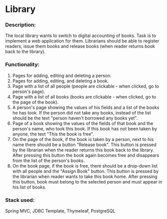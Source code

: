 # Library

### Description:
The local library wants to switch to digital accounting of books. Task is to implement a web application for them. Librarians should be able to register readers, issue them books and release books (when reader returns book back to the library).



### Functionality:
1. Pages for adding, editing and deleting a person.
2. Pages for adding, editing, and deleting a book.
3. Page with a list of all people (people are clickable - when clicked, go to person's page).
4. Page with a list of all books (books are clickable - when clicked, go to the page of the book).
5. A person's page showing the values of his fields and a list of the books he has took. If the person did not take any books, instead of the list should be the text "person haven't borrowed any books yet".
6. Page of a book showing the values of the fields of that book and the person's name, who took this book. If this book has not been taken by anyone, the text "This the book is free".
7. On the page of the book, if the book is taken by a person, next to his name there should be a button "Release book". This button is pressed by the librarian when the reader returns this book back to the library. After pressing this button the book again becomes free and disappears from the list of the person's books.
8. On the book page, if the book is free, there should be a drop-down list with all people and the "Assign Book" button. This button is pressed by the librarian when reader wants to take this book home. After pressing this button, book must belong to the selected person and must appear in his list of books.

### Stack used:
Spring MVC, JDBC Template, Thymeleaf, PostgreSQL

